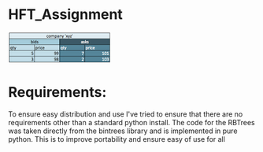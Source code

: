 # HFT_Assignment


<img src="https://github.com/21170293/HFT_Assignment/blob/main/img/limitorder.jpg">

# Requirements:
To ensure easy distribution and use I've tried to ensure that there are no requirements other than a standard python install. The code for the RBTrees was taken directly from the bintrees library and is implemented in pure python. This is to improve portability and ensure easy of use for all
